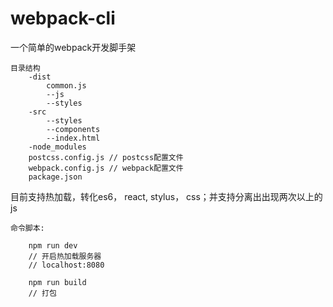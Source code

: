 # webpack-cli

一个简单的webpack开发脚手架

```
目录结构
    -dist 
        common.js
        --js
        --styles
    -src
        --styles
        --components
        --index.html
    -node_modules
    postcss.config.js // postcss配置文件
    webpack.config.js // webpack配置文件
    package.json
```

目前支持热加载，转化es6， react, stylus， css；并支持分离出出现两次以上的js

```
命令脚本:

    npm run dev
    // 开启热加载服务器
    // localhost:8080

    npm run build
    // 打包
```